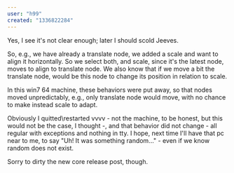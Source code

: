 ```yaml
---
user: "h99"
created: "1336822284"
---
```


Yes, I see it's not clear enough; later I should scold Jeeves.

So, e.g., we have already a translate node, we added a scale and want to align it horizontally. So we select both, and scale, since it's the latest node, moves to align to translate node.
We also know that if we move a bit the translate node, would be this node to change its position in relation to scale.

In this win7 64 machine, these behaviors were put away, so that nodes moved unpredictably, e.g., only translate node would move, with no chance to make instead scale to adapt.

Obviously I quitted\restarted vvvv - not the machine, to be honest, but this would not be the case, I thought -, and that behavior did not change - all regular with exceptions and nothing in tty.
I hope, next time I'll have that pc near to me, to say "Uh! It was something random..." - even if we know random does not exist.

Sorry to dirty the new core release post, though.
